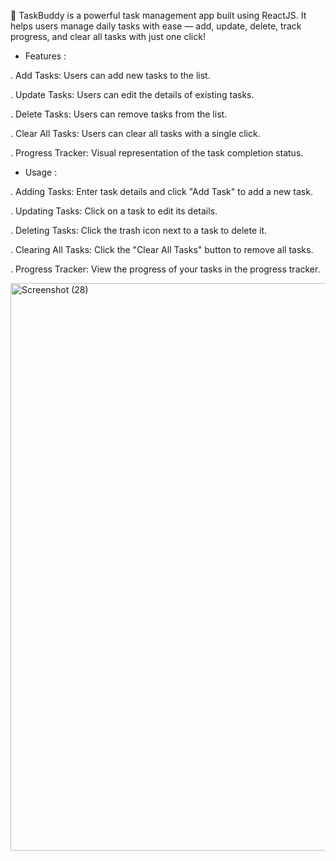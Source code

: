 🚀 TaskBuddy is a powerful task management app built using ReactJS. It helps users manage daily tasks with ease — add, update, delete, track progress, and clear all tasks with just one click!

* Features :

. Add Tasks: Users can add new tasks to the list.

. Update Tasks: Users can edit the details of existing tasks.

. Delete Tasks: Users can remove tasks from the list.

. Clear All Tasks: Users can clear all tasks with a single click.

. Progress Tracker: Visual representation of the task completion status.
  
* Usage :
  
. Adding Tasks: Enter task details and click "Add Task" to add a new task.

. Updating Tasks: Click on a task to edit its details.

. Deleting Tasks: Click the trash icon next to a task to delete it.

. Clearing All Tasks: Click the "Clear All Tasks" button to remove all tasks.

. Progress Tracker: View the progress of your tasks in the progress tracker.


<img width="1920" height="908" alt="Screenshot (28)" src="https://github.com/user-attachments/assets/445aab9e-ba4f-421b-92c5-46e10652b280" />
